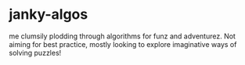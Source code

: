 # janky-algos
me clumsily plodding through algorithms for funz and adventurez. Not aiming for best practice, mostly looking to explore imaginative ways of solving puzzles! 
